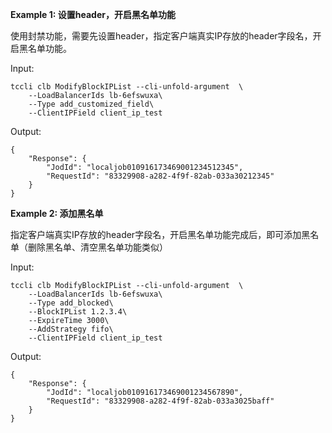 **Example 1: 设置header，开启黑名单功能**

使用封禁功能，需要先设置header，指定客户端真实IP存放的header字段名，开启黑名单功能。

Input: 

```
tccli clb ModifyBlockIPList --cli-unfold-argument  \
    --LoadBalancerIds lb-6efswuxa\
    --Type add_customized_field\
    --ClientIPField client_ip_test
```

Output: 
```
{
    "Response": {
        "JodId": "localjob010916173469001234512345",
        "RequestId": "83329908-a282-4f9f-82ab-033a30212345"
    }
}
```

**Example 2: 添加黑名单**

指定客户端真实IP存放的header字段名，开启黑名单功能完成后，即可添加黑名单（删除黑名单、清空黑名单功能类似）

Input: 

```
tccli clb ModifyBlockIPList --cli-unfold-argument  \
    --LoadBalancerIds lb-6efswuxa\
    --Type add_blocked\
    --BlockIPList 1.2.3.4\
    --ExpireTime 3000\
    --AddStrategy fifo\
    --ClientIPField client_ip_test
```

Output: 
```
{
    "Response": {
        "JodId": "localjob010916173469001234567890",
        "RequestId": "83329908-a282-4f9f-82ab-033a3025baff"
    }
}
```

